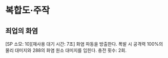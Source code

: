 # 복합도·주작

## 죄업의 화염

[SP 소모: 10][재사용 대기 시간: 7초] 화염 파동을 방출한다. 폭발 시 공격력 100%의 물리 대미지와 288의 화염 원소 대미지를 입힌다. 충전 횟수: 2회.
